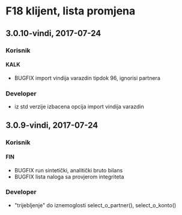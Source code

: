 # F18 klijent, lista promjena

## 3.0.10-vindi, 2017-07-24

### Korisnik
#### KALK 
- BUGFIX import vindija varazdin tipdok 96, ignorisi partnera

### Developer
- iz std verzije izbacena opcija import vindija varazdin

## 3.0.9-vindi, 2017-07-24

### Korisnik

#### FIN
- BUGFIX run sintetički, analitički bruto bilans
- BUGFIX lista naloga sa provjerom integriteta

### Developer

- "trijebljenje" do iznemoglosti select_o_partner(), select_o_konto()
